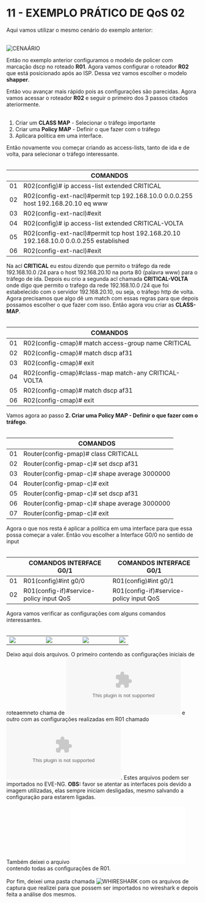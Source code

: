 # 11 - EXEMPLO PRÁTICO DE QoS 02
 
Aqui vamos utilizar o mesmo cenário do exemplo anterior: <br></br>

![CENAÁRIO](Imagens/01-cenario.png)

Então no exemplo anterior configuramos o modelo de policer com marcação dscp no roteado **R01**. Agora vamos configurar o roteador **R02** que está posicionado após ao ISP. Dessa vez vamos escolher o modelo **shapper**. 

Então vou avançar mais rápido pois as configurações são parecidas. Agora vamos acessar o roteador **R02** e seguir o primeiro dos 3 passos citados ateriormente. <br></br>
1. Criar um **CLASS MAP** - Selecionar o tráfego importante
2. Criar uma **Policy MAP** - Definir o que fazer com o tráfego
3. Aplicara política em uma interface.

Então novamente vou começar criando as access-lists, tanto de ida e de volta,  para selecionar o tráfego interessante. <br></br>

|      |  COMANDOS                                                                             |
| :--: | ------------------------------------------------------------------------------------- | 
| 01   | R02(config)# ip access-list extended CRITICAL                                         |
| 02   | R02(config-ext-nacl)#permit tcp 192.168.10.0 0.0.0.255 host 192.168.20.10 eq www      |
| 03   | R02(config-ext-nacl)#exit                                                                      |
| 04   | R02(config)# ip access-list extended CRITICAL-VOLTA                                   |
| 05   | R02(config-ext-nacl)#permit tcp host 192.168.20.10 192.168.10.0 0.0.0.255 established |
| 06   | R02(config-ext-nacl)#exit                                                                      |

Na acl **CRITICAL** eu estou dizendo que permito o tráfego da rede 192.168.10.0 /24 para o host 192.168.20.10 na porta 80 (palavra www) para o tráfego de ida. Depois eu crio a segunda acl chamada **CRITICAL-VOLTA** onde digo que permito o trafego da rede 192.168.10.0 /24 que foi estabelecido com o servidor 192.168.20.10, ou seja, o tráfego http de volta. Agora precisamos que algo dê um match com essas regras para que depois possamos escolher o que fazer com isso. Então agora vou criar as **CLASS-MAP**. <br></br>

|      |  COMANDOS                                                                        |
| :--: | -------------------------------------------------------------------------------- | 
| 01   | R02(config-cmap)# match access-group name CRITICAL                               |
| 02   | R02(config-cmap)# match dscp af31                                                |
| 03   | R02(config-cmap)# exit                                                           |
| 04   | R02(config-cmap)#class-map match-any CRITICAL-VOLTA                              |
| 05   | R02(config-cmap)# match dscp af31                                                |
| 06   | R02(config-cmap)# exit                                                           |

Vamos agora ao passo **2. Criar uma **Policy MAP** - Definir o que fazer com o tráfego**. <br></br>

|      |  COMANDOS                                                                        |
| :--: | -------------------------------------------------------------------------------- | 
| 01   | Router(config-pmap)# class CRITICALL                                             |
| 02   | Router(config-pmap-c)#  set dscp af31                                            |
| 03   | Router(config-pmap-c)#  shape average 3000000                                    |
| 04   | Router(config-pmap-c)# exit                                                      |
| 05   | Router(config-pmap-c)#  set dscp af31                                            |
| 06   | Router(config-pmap-c)#  shape average 3000000                                    |
| 07   | Router(config-pmap-c)# exit                                                      |


Agora o que nos resta é aplicar a política em uma interface para que essa possa começar a valer. Então vou escolher a Interface G0/0 no sentido de input <br></br>

|      |  COMANDOS  INTERFACE G0/1                |  COMANDOS  INTERFACE G0/1                 |
| :--: | ---------------------------------------- | ----------------------------------------- |
| 01   | R01(config)#int g0/0                     | R01(config)#int g0/1                      |
| 02   | R01(config-if)#service-policy input QoS  | R01(config-if)#service-policy input QoS   |

Agora vamos verificar as configurações com alguns comandos interessantes. <br></br>

<table>
    <tr >
        <td width="30%"> <img src="Imagens/02-class_maps.png"></img> </td>
        <td width="30%"> <img src="Imagens/03-policy_maps.png"></img> </td> 
        <td width="30%"> <img src="Imagens/04-policy_maps_interface.png"></img> </td>
        <td width="30%"> <img src="Imagens/05-policy_maps_interface.png"></img> </td>
    </tr>
</table>


Deixo aqui dois arquivos. O primeiro contendo as configurações iniciais de roteaemneto chama de ![01-QoS(Zerado).zip](Arquivos/01-QoS(Zerado).zip) e outro com as configurações realizadas em R01 chamado ![02-QoS_(R01).zip](Arquivos/02-QoS_(R01).zip). Estes arquivos podem ser importados no EVE-NG. **OBS:** favor se atentar as interfaces pois devido a imagem utilizadas, elas sempre iniciam desligadas, mesmo salvando a configuração para estarem ligadas. <br></br>
Também deixei o arquivo ![R01.txt](Arquivos/R01.txt) contendo todas as configurações de R01. <br></br>
Por fim, deixei uma pasta chamada ![WHIRESHARK](Imagens/wireshark/) com os arquivos de captura que realizei para que possem ser importados no wireshark e depois feita a análise dos mesmos.